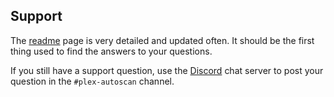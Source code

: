 ## Support

The [readme](https://github.com/l3uddz/plex_autoscan/blob/master/README.md) page is very detailed and updated often. It should be the first thing used to find the answers to your questions.

If you still have a support question, use the [Discord](https://discord.io/cloudbox) chat server to post your question in the `#plex-autoscan` channel.
